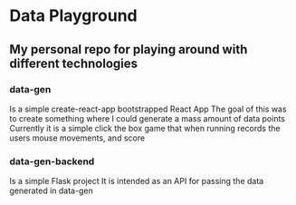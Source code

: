 # Data Playground
## My personal repo for playing around with different technologies

### data-gen
Is a simple create-react-app bootstrapped React App
The goal of this was to create something where I could generate a mass amount of data points
Currently it is a simple click the box game that when running records the users mouse movements, and score

### data-gen-backend
Is a simple Flask project
It is intended as an API for passing the data generated in data-gen